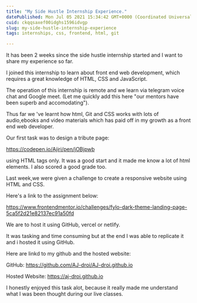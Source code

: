 ```yaml
---
title: "My Side Hustle Internship Experience."
datePublished: Mon Jul 05 2021 15:34:42 GMT+0000 (Coordinated Universal Time)
cuid: ckqqsaxef00idghs1596idvgp
slug: my-side-hustle-internship-experience
tags: internships, css, frontend, html, git

---
```


It has been 2 weeks since the side hustle internship started and I want to share my experience so far.

I joined this internship to learn about front end web development, which requires a great knowledge of HTML, CSS and JavaScript.

The operation of this internship is remote and we learn via telegram voice chat and Google meet. 
(Let me quickly add this here "our mentors have been superb and accomodating").

Thus far we 've learnt how html, Git and CSS works with lots of audio,ebooks and video materials which has paid off in my growth as a front end web developer.

Our first task was to design a tribute page: 

https://codepen.io/Ajiri/pen/jOBjpwb 

using HTML tags only.
It was a good start and it made me know a lot of html elements.
I also scored a good grade too.

Last week,we were given a challenge to create a responsive website using HTML and CSS.

Here's a link to the assignment below:

https://www.frontendmentor.io/challenges/fylo-dark-theme-landing-page-5ca5f2d21e82137ec91a50fd

We are to host it using GitHub, vercel or netlify.

It was tasking and time consuming but at the end I was able to replicate it and i hosted it using GitHub.

Here are linkd to my github and the hosted website:

GitHub: https://github.com/AJ-droi/AJ-droi.github.io

Hosted Website: https://aj-droi.github.io

I honestly enjoyed this task alot, because it really made me understand what I was been thought during our live classes.


